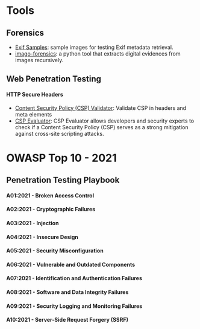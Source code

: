 # Tools 

## Forensics

- [Exif Samples](https://github.com/ianare/exif-samples): sample images for testing Exif metadata retrieval.
- [imago-forensics](https://github.com/redaelli/imago-forensics): a python tool that extracts digital evidences from images recursively.

## Web Penetration Testing



#### HTTP Secure Headers
- [Content Security Policy (CSP) Validator](https://cspvalidator.org/#url=https://cspvalidator.org/): Validate CSP in headers and meta elements
- [CSP Evaluator](https://csp-evaluator.withgoogle.com/): CSP Evaluator allows developers and security experts to check if a Content Security Policy (CSP) serves as a strong mitigation against cross-site scripting attacks. 

# OWASP Top 10 - 2021 

## Penetration Testing Playbook

#### A01:2021 - Broken Access Control
#### A02:2021 - Cryptographic Failures
#### A03:2021 - Injection
#### A04:2021 - Insecure Design
#### A05:2021 - Security Misconfiguration
#### A06:2021 - Vulnerable and Outdated Components
#### A07:2021 - Identification and Authentication Failures
#### A08:2021 - Software and Data Integrity Failures
#### A09:2021 - Security Logging and Monitoring Failures
#### A10:2021 - Server-Side Request Forgery (SSRF)